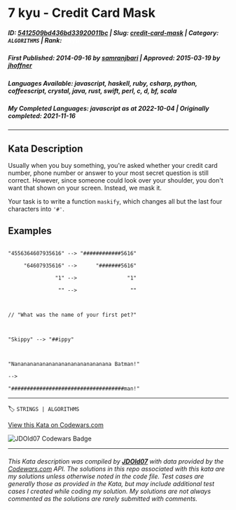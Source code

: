 # 7 kyu - Credit Card Mask

##### **ID**: [5412509bd436bd33920011bc](https://www.codewars.com/kata/5412509bd436bd33920011bc) | **Slug**: [credit-card-mask](https://www.codewars.com/kata/5412509bd436bd33920011bc) | **Category**: `ALGORITHMS` | **Rank**: <span style="color:white">7 kyu</span>

##### **First Published**: 2014-09-16 ***by*** [samranjbari](https://www.codewars.com/users/samranjbari) | **Approved**: 2015-03-19 ***by*** [jhoffner](https://www.codewars.com/users/jhoffner)

##### **Languages Available**: javascript, haskell, ruby, csharp, python, coffeescript, crystal, java, rust, swift, perl, c, d, bf, scala

##### **My Completed Languages**: javascript ***as at*** 2022-10-04 | **Originally completed**: 2021-11-16

---

## Kata Description


Usually when you buy something, you're asked whether your credit card number, phone number or answer to your most secret question is still correct. However, since someone could look over your shoulder, you don't want that shown on your screen. Instead, we mask it.



Your task is to write a function `maskify`, which changes all but the last four characters into `'#'`.



## Examples



```

"4556364607935616" --> "############5616"

     "64607935616" -->      "#######5616"

               "1" -->                "1"

                "" -->                 ""



// "What was the name of your first pet?"



"Skippy" --> "##ippy"



"Nananananananananananananananana Batman!"

-->

"####################################man!"

```

---


🏷 `STRINGS | ALGORITHMS`


[View this Kata on Codewars.com](https://www.codewars.com/kata/5412509bd436bd33920011bc)

![](https://www.codewars.com/users/jdold07/badges/large "JDOld07 Codewars Badge")

---

###### *This Kata description was compiled by [**JDOld07**](https://tpstech.dev) with data provided by the [Codewars.com](https://www.codewars.com) API.  The solutions in this repo associated with this kata are my solutions unless otherwise noted in the code file.  Test cases are generally those as provided in the Kata, but may include additional test cases I created while coding my solution.  My solutions are not always commented as the solutions are rarely submitted with comments.*
